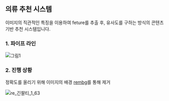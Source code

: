 ## 의류 추천 시스템

이미지의 직관적인 특징을 이용하여 feture를 추출 후,
유사도를 구하는 방식의 콘텐츠 기반 추천 시스템입니다.


### 1. 파이프 라인

![그림1](https://github.com/ksun0401/musinsa_recommend/assets/70461025/97bb4ae6-2516-4d87-9fba-bd710ec0a4f4)


### 2. 진행 상황

정확도를 올리기 위해 이미지의 배경 [rembg](https://github.com/danielgatis/rembg)를 통해 제거

![re_긴팔티_1_63](https://user-images.githubusercontent.com/70461025/236801699-88468fa1-8ab1-49a5-b89c-d949c35e3248.png)
